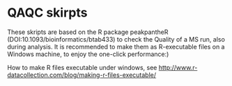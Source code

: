 # QAQC skirpts

These skripts are based on the R package peakpantheR (DOI:10.1093/bioinformatics/btab433) to check the Quality of a MS run, also during analysis.
It is recommended to make them as R-executable files on a Windows machine, to enjoy the one-click performance:)

How to make R files executable under windows, see http://www.r-datacollection.com/blog/making-r-files-executable/ 
